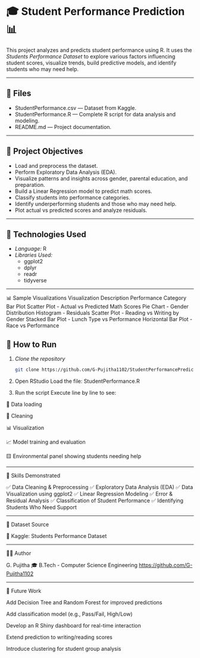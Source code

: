 # 🎓 Student Performance Prediction 📊

This project analyzes and predicts student performance using R. It uses the *Students Performance Dataset* to explore various factors influencing student scores, visualize trends, build predictive models, and identify students who may need help.

---

## 📁 Files

- StudentPerformance.csv — Dataset from Kaggle.
- StudentPerformance.R — Complete R script for data analysis and modeling.
- README.md — Project documentation.

---

## 🎯 Project Objectives

- Load and preprocess the dataset.
- Perform Exploratory Data Analysis (EDA).
- Visualize patterns and insights across gender, parental education, and preparation.
- Build a Linear Regression model to predict math scores.
- Classify students into performance categories.
- Identify underperforming students and those who may need help.
- Plot actual vs predicted scores and analyze residuals.

---

## 📌 Technologies Used

- *Language:* R
- *Libraries Used:*
  - ggplot2
  - dplyr
  - readr
  - tidyverse

---

📊 Sample Visualizations
Visualization	Description
	Performance Category Bar Plot
	Scatter Plot - Actual vs Predicted Math Scores
	Pie Chart - Gender Distribution
	Histogram - Residuals
	Scatter Plot - Reading vs Writing by Gender
	Stacked Bar Plot - Lunch Type vs Performance
	Horizontal Bar Plot - Race vs Performance


## 🚀 How to Run

1. *Clone the repository*
   ```bash
   git clone https://github.com/G-Pujitha1102/StudentPerformancePrediction.git

2. Open RStudio
Load the file: StudentPerformance.R


3. Run the script
Execute line by line to see:

📂 Data loading

🧹 Cleaning

📊 Visualization

📈 Model training and evaluation

🟨 Environmental panel showing students needing help





---

🧠 Skills Demonstrated

✅ Data Cleaning & Preprocessing
✅ Exploratory Data Analysis (EDA)
✅ Data Visualization using ggplot2
✅ Linear Regression Modeling
✅ Error & Residual Analysis
✅ Classification of Student Performance
✅ Identifying Students Who Need Support


---

📎 Dataset Source

🔗 Kaggle: Students Performance Dataset



---

🙋‍♀️ Author

G. Pujitha
🎓 B.Tech - Computer Science Engineering
https://github.com/G-Pujitha1102

---

🔮 Future Work

Add Decision Tree and Random Forest for improved predictions

Add classification model (e.g., Pass/Fail, High/Low)

Develop an R Shiny dashboard for real-time interaction

Extend prediction to writing/reading scores

Introduce clustering for student group analysis

